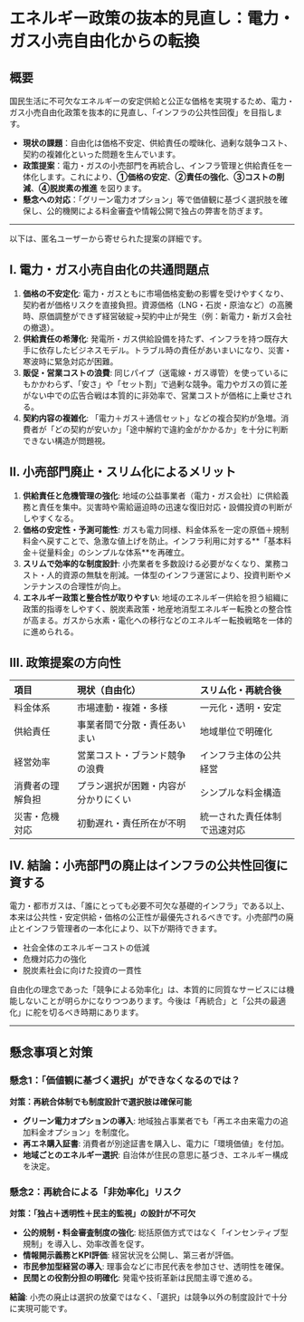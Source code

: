 # エネルギー政策の抜本的見直し：電力・ガス小売自由化からの転換

## 概要
国民生活に不可欠なエネルギーの安定供給と公正な価格を実現するため、電力・ガス小売自由化政策を抜本的に見直し、「インフラの公共性回復」を目指します。

*   **現状の課題**：自由化は価格不安定、供給責任の曖昧化、過剰な競争コスト、契約の複雑化といった問題を生んでいます。
*   **政策提案**：電力・ガスの小売部門を再統合し、インフラ管理と供給責任を一体化します。これにより、**①価格の安定**、**②責任の強化**、**③コストの削減**、**④脱炭素の推進** を図ります。
*   **懸念への対応**：「グリーン電力オプション」等で価値観に基づく選択肢を確保し、公的機関による料金審査や情報公開で独占の弊害を防ぎます。

---

以下は、匿名ユーザーから寄せられた提案の詳細です。

## Ⅰ. 電力・ガス小売自由化の共通問題点

1.  **価格の不安定化**: 電力・ガスともに市場価格変動の影響を受けやすくなり、契約者が価格リスクを直接負担。資源価格（LNG・石炭・原油など）の高騰時、原価調整ができず経営破綻→契約中止が発生（例：新電力・新ガス会社の撤退）。
2.  **供給責任の希薄化**: 発電所・ガス供給設備を持たず、インフラを持つ既存大手に依存したビジネスモデル。トラブル時の責任があいまいになり、災害・寒波時に緊急対応が困難。
3.  **販促・営業コストの浪費**: 同じパイプ（送電線・ガス導管）を使っているにもかかわらず、「安さ」や「セット割」で過剰な競争。電力やガスの質に差がない中での広告合戦は本質的に非効率で、営業コストが価格に上乗せされる。
4.  **契約内容の複雑化**: 「電力＋ガス＋通信セット」などの複合契約が急増。消費者が「どの契約が安いか」「途中解約で違約金がかかるか」を十分に判断できない構造が問題視。

## Ⅱ. 小売部門廃止・スリム化によるメリット

1.  **供給責任と危機管理の強化**: 地域の公益事業者（電力・ガス会社）に供給義務と責任を集中。災害時や需給逼迫時の迅速な復旧対応・設備投資の判断がしやすくなる。
2.  **価格の安定性・予測可能性**: ガスも電力同様、料金体系を一定の原価＋規制料金へ戻すことで、急激な値上げを防止。インフラ利用に対する**「基本料金＋従量料金」のシンプルな体系**を再確立。
3.  **スリムで効率的な制度設計**: 小売業者を多数設ける必要がなくなり、業務コスト・人的資源の無駄を削減。一体型のインフラ運営により、投資判断やメンテナンスの合理性が向上。
4.  **エネルギー政策と整合性が取りやすい**: 地域のエネルギー供給を担う組織に政策的指導をしやすく、脱炭素政策・地産地消型エネルギー転換との整合性が高まる。ガスから水素・電化への移行などのエネルギー転換戦略を一体的に進められる。

## Ⅲ. 政策提案の方向性

| 項目 | 現状（自由化） | スリム化・再統合後 |
| :--- | :--- | :--- |
| 料金体系 | 市場連動・複雑・多様 | 一元化・透明・安定 |
| 供給責任 | 事業者間で分散・責任あいまい | 地域単位で明確化 |
| 経営効率 | 営業コスト・ブランド競争の浪費 | インフラ主体の公共経営 |
| 消費者の理解負担 | プラン選択が困難・内容が分かりにくい | シンプルな料金構造 |
| 災害・危機対応 | 初動遅れ・責任所在が不明 | 統一された責任体制で迅速対応 |

## Ⅳ. 結論：小売部門の廃止はインフラの公共性回復に資する

電力・都市ガスは、「誰にとっても必要不可欠な基礎的インフラ」である以上、本来は公共性・安定供給・価格の公正性が最優先されるべきです。小売部門の廃止とインフラ管理者の一本化により、以下が期待できます。

*   社会全体のエネルギーコストの低減
*   危機対応力の強化
*   脱炭素社会に向けた投資の一貫性

自由化の理念であった「競争による効率化」は、本質的に同質なサービスには機能しないことが明らかになりつつあります。今後は「再統合」と「公共の最適化」に舵を切るべき時期にあります。

---

## 懸念事項と対策

### 懸念1：「価値観に基づく選択」ができなくなるのでは？

**対策：再統合体制でも制度設計で選択肢は確保可能**
*   **グリーン電力オプションの導入**: 地域独占事業者でも「再エネ由来電力の追加料金オプション」を制度化。
*   **再エネ購入証書**: 消費者が別途証書を購入し、電力に「環境価値」を付加。
*   **地域ごとのエネルギー選択**: 自治体が住民の意思に基づき、エネルギー構成を決定。

### 懸念2：再統合による「非効率化」リスク

**対策：「独占＋透明性＋民主的監視」の設計が不可欠**
*   **公的規制・料金審査制度の強化**: 総括原価方式ではなく「インセンティブ型規制」を導入し、効率改善を促す。
*   **情報開示義務とKPI評価**: 経営状況を公開し、第三者が評価。
*   **市民参加型経営の導入**: 理事会などに市民代表を参加させ、透明性を確保。
*   **民間との役割分担の明確化**: 発電や技術革新は民間主導で進める。

**結論**: 小売の廃止は選択の放棄ではなく、「選択」は競争以外の制度設計で十分に実現可能です。